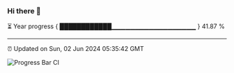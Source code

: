 ### Hi there 👋

⏳ Year progress { ████████████▁▁▁▁▁▁▁▁▁▁▁▁▁▁▁▁▁▁ } 41.87 %

---

⏰ Updated on Sun, 02 Jun 2024 05:35:42 GMT

![Progress Bar CI](https://github.com/IshwaranRudhara/GIT-ACTION/workflows/Progress%20Bar%20CI/badge.svg)
